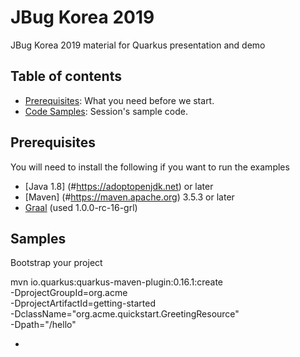 # JBug Korea 2019
JBug Korea 2019 material for Quarkus presentation and demo

## Table of contents
 - [Prerequisites](#prerequisites): What you need before we start.
 - [Code Samples](#Samples): Session's sample code.

## Prerequisites
You will need to install the following if you want to run the examples

- [Java 1.8] (#https://adoptopenjdk.net) or later 
- [Maven] (#https://maven.apache.org) 3.5.3 or later
- [Graal](#https://www.graalvm.org) (used 1.0.0-rc-16-grl)


## Samples

Bootstrap your project

  mvn io.quarkus:quarkus-maven-plugin:0.16.1:create \
      -DprojectGroupId=org.acme \
      -DprojectArtifactId=getting-started \
      -DclassName="org.acme.quickstart.GreetingResource" \
      -Dpath="/hello"

-

